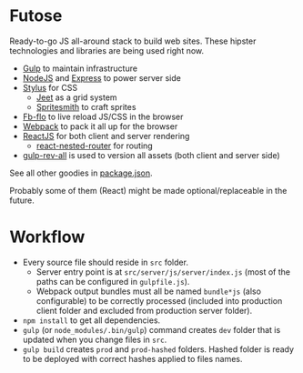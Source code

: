 # Futose

Ready-to-go JS all-around stack to build web sites. These hipster technologies and libraries are being used right now.

- [Gulp](http://gulpjs.com/) to maintain infrastructure
- [NodeJS](http://nodejs.org/) and [Express](http://expressjs.com) to power server side
- [Stylus](http://learnboost.github.io/stylus/) for CSS
  - [Jeet](https://jeet.gs) as a grid system 
  - [Spritesmith](https://github.com/Ensighten/spritesmith) to craft sprites
- [Fb-flo](https://github.com/facebook/fb-flo) to live reload JS/CSS in the browser
- [Webpack](http://webpack.github.io/) to pack it all up for the browser
- [ReactJS](http://facebook.github.io/react/) for both client and server rendering
  - [react-nested-router](https://github.com/rpflorence/react-nested-router) for routing
- [gulp-rev-all](https://github.com/smysnk/gulp-rev-all) is used to version all assets (both client and server side)

See all other goodies in [package.json](./package.json).

Probably some of them (React) might be made optional/replaceable in the future.

# Workflow

- Every source file should reside in `src` folder.
  - Server entry point is at `src/server/js/server/index.js` (most of the paths can be configured in `gulpfile.js`).
  - Webpack output bundles must all be named `bundle*js` (also configurable) to be correctly processed (included into production client folder and excluded from production server folder).  
- `npm install` to get all dependencies.
- `gulp` (or `node_modules/.bin/gulp`) command creates `dev` folder that is updated when you change files in `src`. 
- `gulp build` creates `prod` and `prod-hashed` folders. Hashed folder is ready to be deployed with correct hashes applied to files names.
